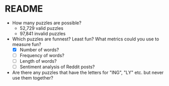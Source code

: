 # README

* How many puzzles are possible?
  * 52,729 valid puzzles
  * 97,841 invalid puzzles
* Which puzzles are funnest? Least fun? What metrics could you use to measure fun?
  - [X] Number of words?
  - [ ] Frequency of words?
  - [ ] Length of words?
  - [ ] Sentiment analysis of Reddit posts?
* Are there any puzzles that have the letters for "ING", "LY" etc. but never use them together? 